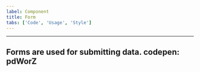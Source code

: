 ```yaml
---
label: Component
title: Form
tabs: ['Code', 'Usage', 'Style']
---
```


---
<page-intro>**Forms** are used for submitting data.</page-intro>
codepen: pdWorZ
---
